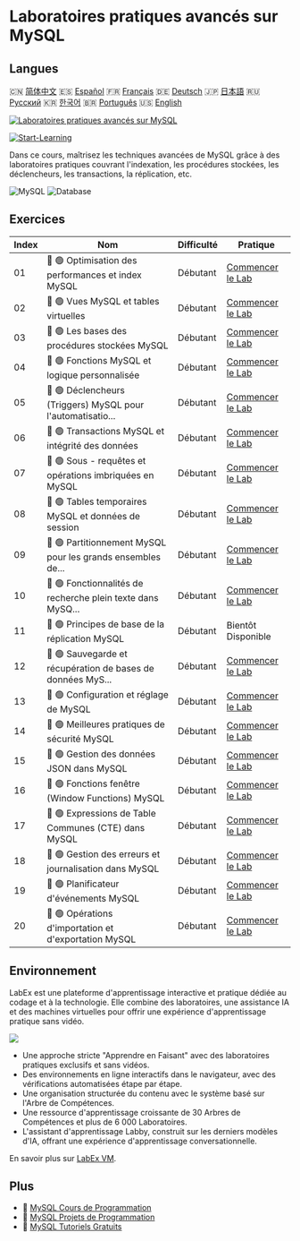 # Laboratoires pratiques avancés sur MySQL

## Langues

🇨🇳 [简体中文](README_zh.md) 🇪🇸 [Español](README_es.md) 🇫🇷 [Français](README_fr.md) 🇩🇪 [Deutsch](README_de.md) 🇯🇵 [日本語](README_ja.md) 🇷🇺 [Русский](README_ru.md) 🇰🇷 [한국어](README_ko.md) 🇧🇷 [Português](README_pt.md) 🇺🇸 [English](README.md) 

[![Laboratoires pratiques avancés sur MySQL](https://cover-creator.labex.io/advanced-mysql-practical-labs.png?lang=fr)](https://labex.io/fr/courses/advanced-mysql-practical-labs)

[![Start-Learning](https://img.shields.io/badge/Start-Learning-whitesmoke?style=for-the-badge)](https://labex.io/fr/courses/advanced-mysql-practical-labs)

Dans ce cours, maîtrisez les techniques avancées de MySQL grâce à des laboratoires pratiques couvrant l'indexation, les procédures stockées, les déclencheurs, les transactions, la réplication, etc.

![MySQL](https://img.shields.io/badge/MySQL-whitesmoke?style=for-the-badge&logo=mysql)
![Database](https://img.shields.io/badge/Database-whitesmoke?style=for-the-badge&logo=database)


## Exercices

|   Index | Nom                                                         | Difficulté   | Pratique                                                                                                                             |
|---------|-------------------------------------------------------------|--------------|--------------------------------------------------------------------------------------------------------------------------------------|
|      01 | 📖 🟢 Optimisation des performances et index MySQL          | Débutant     | <a target='_blank' href='https://labex.io/fr/tutorials/mysql-mysql-indexes-and-performance-optimization-550910'>Commencer le Lab</a> |
|      02 | 📖 🟢 Vues MySQL et tables virtuelles                       | Débutant     | <a target='_blank' href='https://labex.io/fr/tutorials/mysql-mysql-views-and-virtual-tables-550920'>Commencer le Lab</a>             |
|      03 | 📖 🟢 Les bases des procédures stockées MySQL               | Débutant     | <a target='_blank' href='https://labex.io/fr/tutorials/mysql-mysql-stored-procedures-basics-550915'>Commencer le Lab</a>             |
|      04 | 📖 🟢 Fonctions MySQL et logique personnalisée              | Débutant     | <a target='_blank' href='https://labex.io/fr/tutorials/mysql-mysql-functions-and-custom-logic-550908'>Commencer le Lab</a>           |
|      05 | 📖 🟢 Déclencheurs (Triggers) MySQL pour l'automatisatio... | Débutant     | <a target='_blank' href='https://labex.io/fr/tutorials/mysql-mysql-triggers-for-automation-550919'>Commencer le Lab</a>              |
|      06 | 📖 🟢 Transactions MySQL et intégrité des données           | Débutant     | <a target='_blank' href='https://labex.io/fr/tutorials/mysql-mysql-transactions-and-data-integrity-550918'>Commencer le Lab</a>      |
|      07 | 📖 🟢 Sous - requêtes et opérations imbriquées en MySQL     | Débutant     | <a target='_blank' href='https://labex.io/fr/tutorials/mysql-mysql-subqueries-and-nested-operations-550916'>Commencer le Lab</a>     |
|      08 | 📖 🟢 Tables temporaires MySQL et données de session        | Débutant     | <a target='_blank' href='https://labex.io/fr/tutorials/mysql-mysql-temporary-tables-and-session-data-550917'>Commencer le Lab</a>    |
|      09 | 📖 🟢 Partitionnement MySQL pour les grands ensembles de... | Débutant     | <a target='_blank' href='https://labex.io/fr/tutorials/mysql-mysql-partitioning-for-large-datasets-550912'>Commencer le Lab</a>      |
|      10 | 📖 🟢 Fonctionnalités de recherche plein texte dans MySQ... | Débutant     | <a target='_blank' href='https://labex.io/fr/tutorials/mysql-mysql-full-text-search-capabilities-550907'>Commencer le Lab</a>        |
|      11 | 📖 🟢 Principes de base de la réplication MySQL             | Débutant     | Bientôt Disponible                                                                                                                   |
|      12 | 📖 🟢 Sauvegarde et récupération de bases de données MyS... | Débutant     | <a target='_blank' href='https://labex.io/fr/tutorials/mysql-mysql-backup-and-recovery-550902'>Commencer le Lab</a>                  |
|      13 | 📖 🟢 Configuration et réglage de MySQL                     | Débutant     | <a target='_blank' href='https://labex.io/fr/tutorials/mysql-mysql-configuration-and-tuning-550904'>Commencer le Lab</a>             |
|      14 | 📖 🟢 Meilleures pratiques de sécurité MySQL                | Débutant     | <a target='_blank' href='https://labex.io/fr/tutorials/mysql-mysql-security-best-practices-550914'>Commencer le Lab</a>              |
|      15 | 📖 🟢 Gestion des données JSON dans MySQL                   | Débutant     | <a target='_blank' href='https://labex.io/fr/tutorials/mysql-mysql-json-data-handling-550911'>Commencer le Lab</a>                   |
|      16 | 📖 🟢 Fonctions fenêtre (Window Functions) MySQL            | Débutant     | <a target='_blank' href='https://labex.io/fr/tutorials/mysql-mysql-window-functions-550921'>Commencer le Lab</a>                     |
|      17 | 📖 🟢 Expressions de Table Communes (CTE) dans MySQL        | Débutant     | <a target='_blank' href='https://labex.io/fr/tutorials/mysql-mysql-common-table-expressions-ctes-550903'>Commencer le Lab</a>        |
|      18 | 📖 🟢 Gestion des erreurs et journalisation dans MySQL      | Débutant     | <a target='_blank' href='https://labex.io/fr/tutorials/mysql-mysql-error-handling-and-logging-550905'>Commencer le Lab</a>           |
|      19 | 📖 🟢 Planificateur d'événements MySQL                      | Débutant     | <a target='_blank' href='https://labex.io/fr/tutorials/mysql-mysql-event-scheduler-550906'>Commencer le Lab</a>                      |
|      20 | 📖 🟢 Opérations d'importation et d'exportation MySQL       | Débutant     | <a target='_blank' href='https://labex.io/fr/tutorials/mysql-mysql-import-and-export-operations-550909'>Commencer le Lab</a>         |

## Environnement

LabEx est une plateforme d'apprentissage interactive et pratique dédiée au codage et à la technologie. Elle combine des laboratoires, une assistance IA et des machines virtuelles pour offrir une expérience d'apprentissage pratique sans vidéo.

![](https://tutorial-screenshot.getvm.io/images/vm-1725247253.png)

- Une approche stricte "Apprendre en Faisant" avec des laboratoires pratiques exclusifs et sans vidéos.
- Des environnements en ligne interactifs dans le navigateur, avec des vérifications automatisées étape par étape.
- Une organisation structurée du contenu avec le système basé sur l'Arbre de Compétences.
- Une ressource d'apprentissage croissante de 30 Arbres de Compétences et plus de 6 000 Laboratoires.
- L'assistant d'apprentissage Labby, construit sur les derniers modèles d'IA, offrant une expérience d'apprentissage conversationnelle.

En savoir plus sur [LabEx VM](https://support.labex.io/using-labex/virtual-machine).

## Plus

- 🔗 [MySQL Cours de Programmation](https://github.com/labex-labs/awesome-programming-courses)
- 🔗 [MySQL Projets de Programmation](https://github.com/labex-labs/awesome-programming-projects)
- 🔗 [MySQL Tutoriels Gratuits](https://github.com/labex-labs/mysql-free-tutorials)

